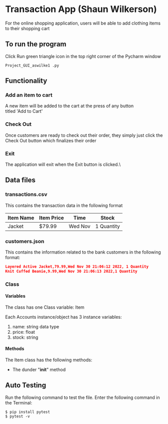 # Transaction App (Shaun Wilkerson)

For the online shopping application, users will be able to add 
clothing items to their shopping cart


## To run the program

Click Run green triangle icon in the top right corner
of the Pycharm window
```shell
Project_GUI_aswilke1 .py
```

## Functionality
### Add an item to cart

A new item will be added to the cart at the press of any button    
titled 'Add to Cart'

### Check Out

Once customers are ready to check out their order, they simply 
just click the Check Out button which finalizes their order

### Exit

The application will exit when the Exit button is clicked.\

## Data files

### transactions.csv

This contains the transaction data in the following format

| Item Name | Item Price | Time     | Stock      | 
|-----------|------------|----------|------------|
| Jacket    | $79.99     | Wed Nov  | 1 Quantity |

### customers.json
This contains the information related to the bank customers 
in the following format:

```json
Layered Active Jacket,79.99,Wed Nov 30 21:06:12 2022, 1 Quantity
Knit Cuffed Beanie,9.99,Wed Nov 30 21:06:13 2022,1 Quantity
```

### Class

#### Variables
The class has one Class variable: Item

Each Accounts instance/object has 3 instance variables:
1. name: string data type
2. price: float
3. stock: string

#### Methods
The Item class has the following methods:
* The dunder "__init__" method


## Auto Testing
Run the following command to test the file. Enter the following command in the Terminal:

```shell
$ pip install pytest
$ pytest -v
```



